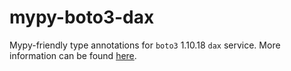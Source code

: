 # mypy-boto3-dax

Mypy-friendly type annotations for `boto3` 1.10.18 `dax` service.
More information can be found [here](https://github.com/vemel/mypy_boto3).